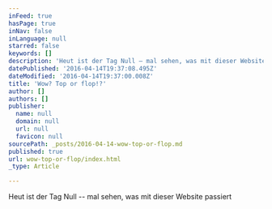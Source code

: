 ```yaml
---
inFeed: true
hasPage: true
inNav: false
inLanguage: null
starred: false
keywords: []
description: 'Heut ist der Tag Null – mal sehen, was mit dieser Website passiert'
datePublished: '2016-04-14T19:37:08.495Z'
dateModified: '2016-04-14T19:37:00.008Z'
title: 'Wow? Top or flop!?'
author: []
authors: []
publisher:
  name: null
  domain: null
  url: null
  favicon: null
sourcePath: _posts/2016-04-14-wow-top-or-flop.md
published: true
url: wow-top-or-flop/index.html
_type: Article

---
```

Heut ist der Tag Null -- mal sehen, was mit dieser Website passiert
